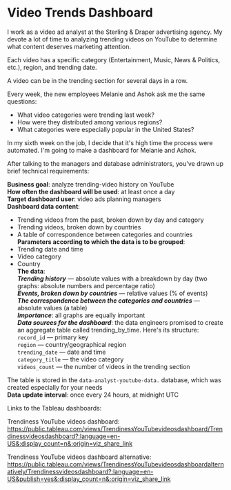 # Video Trends Dashboard

I work as a video ad analyst at the Sterling & Draper advertising agency. My devote a lot of time to analyzing trending videos on YouTube to determine what content deserves marketing attention.  

Each video has a specific category (Entertainment, Music, News & Politics, etc.), region, and trending date. 

A video can be in the trending section for several days in a row.

Every week, the new employees Melanie and Ashok ask me the same questions:

- What video categories were trending last week?
- How were they distributed among various regions?
- What categories were especially popular in the United States?

In my sixth week on the job, I decide that it's high time the process were automated. I'm going to make a dashboard for Melanie and Ashok.

After talking to the managers and database administrators, you've drawn up brief technical requirements:

**Business goal**: analyze trending-video history on YouTube\
**How often the dashboard will be used**: at least once a day\
**Target dashboard user**: video ads planning managers\
**Dashboard data content**:
  - Trending videos from the past, broken down by day and category
  - Trending videos, broken down by countries
  - A table of correspondence between categories and countries\
**Parameters according to which the data is to be grouped**:
  - Trending date and time
  - Video category
  - Country\
**The data**:\
***Trending history*** — absolute values with a breakdown by day (two graphs: absolute numbers and percentage ratio)\
***Events, broken down by countries*** — relative values (% of events)\
***The correspondence between the categories and countries*** — absolute values (a table)\
***Importance***: all graphs are equally important\
***Data sources for the dashboard***: the data engineers promised to create an aggregate table called trending_by_time. Here's its structure:
`record_id` — primary key\
`region` — country/geographical region\
`trending_date` — date and time\
`category_title` — the video category\
`videos_count` — the number of videos in the trending section

The table is stored in the `data-analyst-youtube-data.` database, which was created especially for your needs\
**Data update interval**: once every 24 hours, at midnight UTC


Links to the Tableau dashboards:

Trendiness YouTube videos dashboard: https://public.tableau.com/views/TrendinessYouTubevideosdashboard/Trendinessvideosdashboard?:language=en-US&:display_count=n&:origin=viz_share_link

Trendiness YouTube videos dashboard alternative: https://public.tableau.com/views/TrendinessYouTubevideosdashboardalternatively/Trendinessvideosdashboard?:language=en-US&publish=yes&:display_count=n&:origin=viz_share_link

